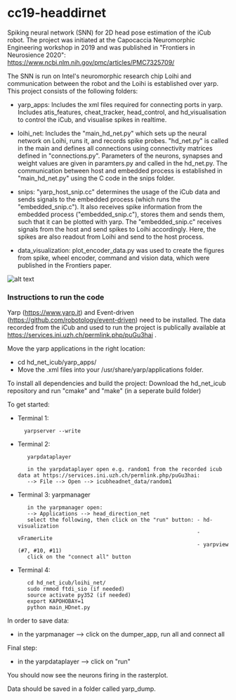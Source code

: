 # cc19-headdirnet

Spiking neural network (SNN) for 2D head pose estimation of the iCub robot.
The project was initiated at the Capocaccia Neuromorphic Engineering workshop in 2019 and was published in "Frontiers in Neurosience 2020":
https://www.ncbi.nlm.nih.gov/pmc/articles/PMC7325709/

The SNN is run on Intel's neuromorphic research chip Loihi and communication between the robot and the Loihi is established over yarp.
This project consists of the following folders:

- yarp_apps: 
                     Includes the xml files required for connecting ports in yarp.
                     Includes atis_features, cheat_tracker, head_control, and hd_visualisation to control the iCub, and visualise spikes in realtime.
            

- loihi_net: 
                     Includes the "main_hd_net.py" which sets up the neural network on Loihi, runs it, and records spike probes.
                     "hd_net.py" is called in the main and defines all connections using connectivity matrices defined in "connections.py".
                     Parameters of the neurons, synapses and weight values are given in paramters.py and called in the hd_net.py.
                     The communication between host and embedded process is established in "main_hd_net.py" using the C code in the snips folder.
                     
- snips:             "yarp_host_snip.cc" determines the usage of the iCub data and sends signals to the embedded process (which runs the "embedded_snip.c").
                      It also receives spike information from the embedded process ("embedded_snip.c"), stores them and sends them, such that it can be plotted with yarp.
                       The "embedded_snip.c" receives signals from the host and send spikes to Loihi accordingly.
                       Here, the spikes are also readout from Loihi and send to the host process.
                   
 - data_visualization: 
                     plot_encoder_data.py was used to create the figures from spike, wheel encoder, command and vision data, which were published in the Frontiers paper.
                      
![alt text](https://github.com/intel-nrc-ecosystem/robotic-demos/blob/master/hd_net_icub/system.png)

### Instructions to run the code

Yarp (https://www.yarp.it) and Event-driven (https://github.com/robotology/event-driven) need to be installed.
The data recorded from the iCub and used to run the project is publically available at https://services.ini.uzh.ch/permlink.php/puGu3hai .

Move the yarp applications in the right location:
- cd hd_net_icub/yarp_apps/
- Move the .xml files into your /usr/share/yarp/applications folder.

To install all dependencies and build the project: Download the hd_net_icub repository and run "cmake" and "make" (in a seperate build folder)

To get started:

- Terminal 1: 

        yarpserver --write

- Terminal 2:
        
         yarpdataplayer

         in the yarpdataplayer open e.g. random1 from the recorded icub data at https://services.ini.uzh.ch/permlink.php/puGu3hai:
         --> File --> Open --> icubheadnet_data/random1
         
- Terminal 3:
yarpmanager

         in the yarpmanager open:
         --> Applications --> head_direction_net
         select the following, then click on the "run" button: - hd-visualization
                                                               - vFramerLite
                                                               - yarpview (#7, #10, #11)
         click on the "connect all" button

- Terminal 4:

         cd hd_net_icub/loihi_net/
         sudo rmmod ftdi_sio (if needed)
         source activate py352 (if needed)
         export KAPOHOBAY=1
         python main_HDnet.py


In order to save data:
- in the yarpmanager --> click on the dumper_app, run all and connect all


Final step:
- in the yarpdataplayer --> click on "run"


You should now see the neurons firing in the rasterplot.

Data should be saved in a folder called yarp_dump.
